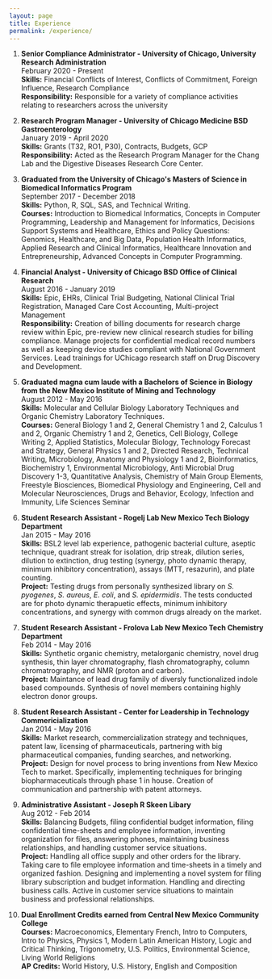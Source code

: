 ```yaml
---
layout: page
title: Experience
permalink: /experience/
---  
```

1. **Senior Compliance Administrator - University of Chicago, University Research Administration**    
February 2020 - Present      
**Skills:** Financial Conflicts of Interest, Conflicts of Commitment, Foreign Influence, Research Compliance       
**Responsibility:** Responsible for a variety of compliance activities relating to researchers across the university   


2. **Research Program Manager - University of Chicago Medicine BSD Gastroenterology**  
January 2019 - April 2020  
**Skills:** Grants (T32, RO1, P30), Contracts, Budgets, GCP   
**Responsibility:** Acted as the Research Program Manager for the Chang Lab and the Digestive Diseases Research Core Center.

3. **Graduated from the University of Chicago's Masters of Science in Biomedical Informatics Program**     
September 2017 - December 2018      
**Skills:** Python, R, SQL, SAS, and Technical Writing.        
**Courses:** Introduction to Biomedical Informatics, Concepts in Computer Programming, Leadership and Management for Informatics, 
Decisions Support Systems and Healthcare, Ethics and Policy Questions: Genomics, Healthcare, and Big Data, 
Population Health Informatics, Applied Research and Clinical Informatics, Healthcare Innovation and Entrepreneurship, Advanced Concepts in Computer Programming.     

4. **Financial Analyst - University of Chicago BSD Office of Clinical Research**                 
August 2016 - January 2019    
**Skills:** Epic, EHRs, Clinical Trial Budgeting, National Clinical Trial Registration,
Managed Care Cost Accounting, Multi-project Management  
**Responsibility:** Creation of billing documents for research charge 
review within Epic, pre-review new clinical research studies for billing 
compliance. Manage projects for confidential medical record numbers as well 
as keeping device studies compliant with National Government Services. Lead trainings 
for UChicago research staff on Drug Discovery and Development.

5. **Graduated magna cum laude with a Bachelors of Science in Biology from the New Mexico Institute of Mining and Technology**     
August 2012 - May 2016      
**Skills:** Molecular and Cellular Biology Laboratory Techniques and Organic Chemistry Laboratory Techniques.     
**Courses:** General Biology 1 and 2, General Chemistry 1 and 2, Calculus 1 and 2, Organic Chemistry 1 and 2, Genetics, Cell Biology,
College Writing 2, Applied Statistics, Molecular Biology, Technology Forecast and Strategy, General Physics 1 and 2, Directed Research, 
Technical Writing, Microbiology, Anatomy and Physiology 1 and 2, Bioinformatics, Biochemistry 1, Environmental Microbiology, Anti Microbial 
Drug Discovery 1-3, Quantitative Analysis, Chemistry of Main Group Elements, Freestyle Biosciences, Biomedical Physiology and Engineering, Cell 
and Molecular Neurosciences, Drugs and Behavior, Ecology, Infection and Immunity, Life Sciences Seminar
      

6. **Student Research Assistant - Rogelj Lab New Mexico Tech Biology Department**  
Jan 2015 - May 2016  
**Skills:** BSL2 level lab experience, pathogenic bacterial culture, aseptic 
technique, quadrant streak for isolation, drip streak, dilution 
series, dilution to extinction, drug testing (synergy, photo 
dynamic therapy, minimum inhibitory concentration), assays 
(MTT, resazurin), and plate counting.  
**Project:** Testing drugs from personally synthesized library on
*S. pyogenes*, *S. aureus*, *E. coli*, and *S. epidermidis*. The 
tests conducted are for photo dynamic therapuetic effects,
minimum inhibitory concentrations, and synergy with common drugs
already on the market.

7. **Student Research Assistant - Frolova Lab New Mexico Tech Chemistry Department**  
Feb 2014 - May 2016  
**Skills:** Synthetic organic chemistry, metalorganic chemistry, novel drug 
synthesis, thin layer chromatography, flash chromatography, 
column chromatrography, and NMR (proton and carbon).  
**Project:** Maintance of lead drug family of diversly functionalized
indole based compounds. Synthesis of novel members containing
highly electron donor groups.

8. **Student Research Assistant - Center for Leadership in Technology Commericialization**  
Jan 2014 - May 2016  
**Skills:** Market research, commercialization strategy and techniques, 
patent law, licensing of pharmaceuticals, partnering with big 
pharmaceutical companies, funding searches, and networking.  
**Project:** Design for novel process to bring inventions from New 
Mexico Tech to market. Specifically, implementing techniques for
bringing biopharmaceuticals through phase 1 in house. Creation of 
communication and partnership with patent attorneys. 

9. **Administrative Assistant - Joseph R Skeen Libary**  
Aug 2012 - Feb 2014  
**Skills:** Balancing Budgets, filing confidential budget information, 
filing confidential time-sheets and employee information, inventing organization for files,
answering phones, maintaining business relationships, and handling customer service situations.  
**Project:** Handling all office supply and other orders for the library. Taking care to file 
employee information and time-sheets in a timely and organized fashion. Designing and implementing a novel
system for filing library subscription and budget information. Handling and directing business calls. Active in
customer service situations to maintain business and professional relationships.

10. **Dual Enrollment Credits earned from Central New Mexico Community College**        
**Courses:** Macroeconomics, Elementary French, Intro to Computers, Intro to Physics, Physics 1, Modern Latin American History, Logic and Critical Thinking, Trigonometry, U.S. Politics, Environmental Science, Living World Religions             
**AP Credits:** World History, U.S. History, English and Composition




